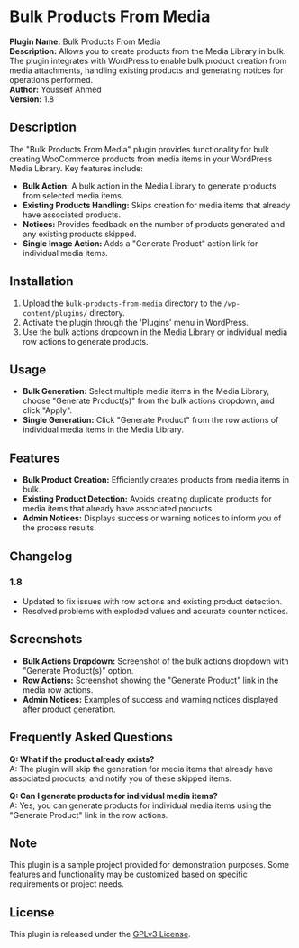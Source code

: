 # Bulk Products From Media

**Plugin Name:** Bulk Products From Media  
**Description:** Allows you to create products from the Media Library in bulk. The plugin integrates with WordPress to enable bulk product creation from media attachments, handling existing products and generating notices for operations performed.  
**Author:** Yousseif Ahmed  
**Version:** 1.8

## Description

The "Bulk Products From Media" plugin provides functionality for bulk creating WooCommerce products from media items in your WordPress Media Library. Key features include:

- **Bulk Action:** A bulk action in the Media Library to generate products from selected media items.
- **Existing Products Handling:** Skips creation for media items that already have associated products.
- **Notices:** Provides feedback on the number of products generated and any existing products skipped.
- **Single Image Action:** Adds a "Generate Product" action link for individual media items.

## Installation

1. Upload the `bulk-products-from-media` directory to the `/wp-content/plugins/` directory.
2. Activate the plugin through the 'Plugins' menu in WordPress.
3. Use the bulk actions dropdown in the Media Library or individual media row actions to generate products.

## Usage

- **Bulk Generation:** Select multiple media items in the Media Library, choose "Generate Product(s)" from the bulk actions dropdown, and click "Apply".
- **Single Generation:** Click "Generate Product" from the row actions of individual media items in the Media Library.

## Features

- **Bulk Product Creation:** Efficiently creates products from media items in bulk.
- **Existing Product Detection:** Avoids creating duplicate products for media items that already have associated products.
- **Admin Notices:** Displays success or warning notices to inform you of the process results.

## Changelog

### 1.8
- Updated to fix issues with row actions and existing product detection.
- Resolved problems with exploded values and accurate counter notices.

## Screenshots

- **Bulk Actions Dropdown:** Screenshot of the bulk actions dropdown with "Generate Product(s)" option.
- **Row Actions:** Screenshot showing the "Generate Product" link in the media row actions.
- **Admin Notices:** Examples of success and warning notices displayed after product generation.

## Frequently Asked Questions

**Q: What if the product already exists?**  
A: The plugin will skip the generation for media items that already have associated products, and notify you of these skipped items.

**Q: Can I generate products for individual media items?**  
A: Yes, you can generate products for individual media items using the "Generate Product" link in the row actions.

## Note

This plugin is a sample project provided for demonstration purposes. Some features and functionality may be customized based on specific requirements or project needs.

## License

This plugin is released under the [GPLv3 License](https://www.gnu.org/licenses/gpl-3.0.en.html).


